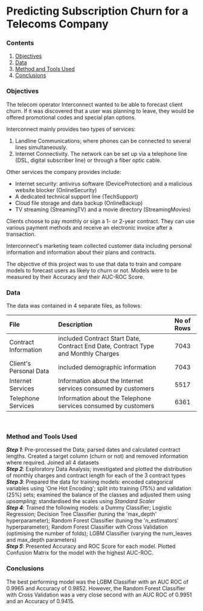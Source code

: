 # Predicting Subscription Churn for a Telecoms Company

### Contents
1. [Objectives](https://github.com/SteveLewisUK/datascience_bootcamp_projects/tree/main/predicting_subscription_churn#objectives)
2. [Data](https://github.com/SteveLewisUK/datascience_bootcamp_projects/tree/main/predicting_subscription_churn#data)
3. [Method and Tools Used](https://github.com/SteveLewisUK/datascience_bootcamp_projects/tree/main/predicting_subscription_churn#method-and-tools-used)
4. [Conclusions](https://github.com/SteveLewisUK/datascience_bootcamp_projects/tree/main/predicting_subscription_churn#conclusions)<br />


### Objectives
The telecom operator Interconnect wanted to be able to forecast client churn. If it was discovered that a user was planning to leave, they would be offered promotional codes and special plan options.

Interconnect mainly provides two types of services:
1.	Landline Communications; where phones can be connected to several lines simultaneously.
2.	Internet Connectivity. The network can be set up via a telephone line (DSL, digital subscriber line) or through a fiber optic cable.

Other services the company provides include:
- Internet security: antivirus software (DeviceProtection) and a malicious website blocker (OnlineSecurity)
- A dedicated technical support line (TechSupport)
- Cloud file storage and data backup (OnlineBackup)
- TV streaming (StreamingTV) and a movie directory (StreamingMovies)

Clients choose to pay monthly or sign a 1- or 2-year contract. They can use various payment methods and receive an electronic invoice after a transaction.

Interconnect's marketing team collected customer data including personal information and information about their plans and contracts. 

The objective of this project was to use that data to train and compare models to forecast users as likely to churn or not. Models were to be measured by their Accuracy and their AUC-ROC Score.<br />


### Data
The data was contained in 4 separate files, as follows:

|**File** | **Description** | No of Rows | 
|:------------- | :----------| :----------:|
|Contract Information | included Contract Start Date, Contract End Date, Contract Type and Monthly Charges| 7043 |
|Client's Personal Data | included demographic information| 7043 |
|Internet Services | Information about the Internet services consumed by customers| 5517 |
|Telephone Services | Information about the Telephone services consumed by customers| 6361 |
<br />


### Method and Tools Used
***Step 1***: Pre-processed the Data; parsed dates and calculated contract lengths. Created a target column (churn or not) and removed information where required. Joined all 4 datasets\
***Step 2***: Exploratory Data Analysis; investigated and plotted the distribution of monthly charges and contract length for each of the 3 contract types\
***Step 3***: Prepared the data for training models: encoded categorical variables using 'One Hot Encoding'; split into training (75%) and validation (25%) sets; examined the balance of the classes and adjusted them using *upsampling*; standardised the scales using *Standard Scaler*\
***Step 4***: Trained the following models: a Dummy Classifier; Logistic Regression; Decision Tree Classifier (tuning the 'max_depth' hyperparameter); Random Forest Classifier (tuning the 'n_estimators' hyperparameter); Random Forest Classifier with Cross Validation (optimising the number of folds); LGBM Classifier (varying the num_leaves and max_depth parameters)\
***Step 5***: Presented Accuracy and ROC Score for each model. Plotted Confusion Matrix for the model with the highest AUC-ROC.<br />


### Conclusions
The best performing model was the LGBM Classifier with an AUC ROC of 0.9965 and Accuracy of 0.9852. However, the Random Forest Classifier with Cross Validation was a very close second with an AUC ROC of 0.9951 and an Accuracy of 0.9415. 
